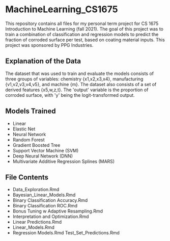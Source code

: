 # MachineLearning_CS1675
This repository contains all files for my personal term project for CS 1675 Introduction to Machine Learning (fall 2021). The goal of this project was to train a combination of classification and regression models to predict the fraction of corroded surface per test, based on coating material inputs. This project was sponsored by PPG Industries. 

## Explanation of the Data
The dataset that was used to train and evaluate the models consists of three groups of variables: chemistry {x1,x2,x3,x4}, manufacturing {v1,v2,v3,v4,v5}, and machine {m}. The dataset also consists of a set of derived features {x5,w,z,t}. The 'output' variable is the proportion of corroded surface, with 'y' being the logit-transformed output. 

## Models Trained
- Linear 
- Elastic Net 
- Neural Network
- Random Forest
- Gradient Boosted Tree
- Support Vector Machine (SVM)
- Deep Neural Network (DNN)
- Multivariate Additive Regression Splines (MARS) 

## File Contents
- Data_Exploration.Rmd
- Bayesian_Linear_Models.Rmd 
- Binary Classification Accuracy.Rmd 
- Binary Classification ROC.Rmd 
- Bonus Tuning w Adaptive Resampling.Rmd 
- Interpretation and Optimization.Rmd 
- Linear Predictions.Rmd 
- Linear_Models.Rmd 
- Regression Models.Rmd Test_Set_Predictions.Rmd

